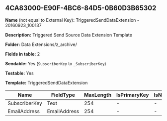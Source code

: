## 4CA83000-E90F-4BC6-84D5-0B60D3B65302

**Name** (not equal to External Key)**:** TriggeredSendDataExtension - 20160923_100137

**Description:** Triggered Send Source Data Extension Template

**Folder:** Data Extensions/z_archive/

**Fields in table:** 2

**Sendable:** Yes (`SubscriberKey` to `_SubscriberKey`)

**Testable:** Yes

**Template:** TriggeredSendDataExtension

| Name | FieldType | MaxLength | IsPrimaryKey | IsNullable | DefaultValue |
| --- | --- | --- | --- | --- | --- |
| SubscriberKey | Text | 254 | - | - |  |
| EmailAddress | EmailAddress | 254 | - | - |  |
